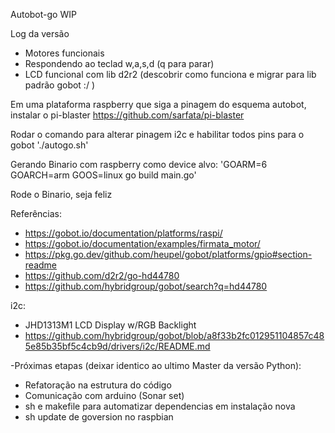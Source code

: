 Autobot-go WIP

Log da versão
  - Motores funcionais
  - Respondendo ao teclad w,a,s,d (q para parar)
  - LCD funcional com lib d2r2 (descobrir como funciona e migrar para lib padrão gobot :/ )


Em uma plataforma raspberry que siga a pinagem do esquema autobot, instalar o pi-blaster
https://github.com/sarfata/pi-blaster

Rodar o comando para alterar pinagem i2c e habilitar todos pins para o gobot
'./autogo.sh'

Gerando Binario com raspberry como device alvo:
'GOARM=6 GOARCH=arm GOOS=linux go build main.go'

Rode o Binario, seja feliz

Referências:
  - https://gobot.io/documentation/platforms/raspi/
  - https://gobot.io/documentation/examples/firmata_motor/
  - https://pkg.go.dev/github.com/heupel/gobot/platforms/gpio#section-readme
  - https://github.com/d2r2/go-hd44780
  - https://github.com/hybridgroup/gobot/search?q=hd44780

i2c:
  - JHD1313M1 LCD Display w/RGB Backlight
  - https://github.com/hybridgroup/gobot/blob/a8f33b2fc012951104857c485e85b35bf5c4cb9d/drivers/i2c/README.md

-Próximas etapas (deixar identico ao ultimo Master da versão Python):
  - Refatoração na estrutura do código
  - Comunicação com arduino (Sonar set)
  - sh e makefile para automatizar dependencias em instalação nova
  - sh update de goversion no raspbian